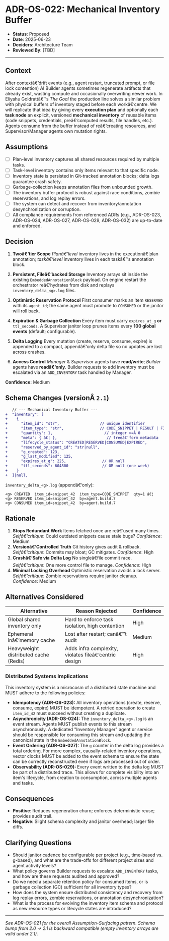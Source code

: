 ﻿# ADR-OS-022: Mechanical Inventory Buffer

* **Status**: Proposed
* **Date**: 2025-06-23
* **Deciders**: Architecture Team
* **Reviewed By**: \[TBD]

---

## Context

After contextâ€‘drift events (e.g., agent restart, truncated prompt, or file lock contention) AI Builder agents sometimes regenerate artifacts that already exist, wasting compute and occasionally overwriting newer work.  In Eliyahu Goldrattâ€™s *The Goal* the production line solves a similar problem with physical buffers of inventory staged before each workâ€‘centre.  We will replicate that idea by giving every **execution plan** and optionally each **task node** an explicit, versioned **mechanical inventory** of reusable items (code snippets, credentials, preâ€‘computed results, file handles, etc.).  Agents consume from the buffer instead of reâ€‘creating resources, and Supervisor/Manager agents own mutation rights.

## Assumptions

* [ ] Plan-level inventory captures all shared resources required by multiple tasks.
* [ ] Task-level inventory contains only items relevant to that specific node.
* [ ] Inventory state is persisted in Git-tracked annotation blocks; delta logs guarantee crash safety.
* [ ] Garbage-collection keeps annotation files from unbounded growth.
* [ ] The inventory buffer protocol is robust against race conditions, zombie reservations, and log replay errors.
* [ ] The system can detect and recover from inventory/annotation desynchronization or corruption.
* [ ] All compliance requirements from referenced ADRs (e.g., ADR-OS-023, ADR-OS-024, ADR-OS-027, ADR-OS-029, ADR-OS-032) are up-to-date and enforced.

## Decision

1. **Twoâ€‘tier Scope**
   *Planâ€‘level* inventory lives in the executionâ€‘plan annotation; *taskâ€‘level* inventory lives in each taskâ€™s annotation block.

2. **Persistent, Fileâ€‘backed Storage**
   Inventory arrays sit inside the existing `EmbeddedAnnotationBlock` payload.  On engine restart the orchestrator reâ€‘hydrates from disk and replays `inventory_delta_<g>.log` files.

3. **Optimistic Reservation Protocol**
   First consumer marks an item `RESERVED` with its `agent_id`; the same agent must promote to `CONSUMED` or the janitor will roll back.

4. **Expiration & Garbage Collection**
   Every item must carry `expires_at_g` **or** `ttl_seconds`.  A Supervisor janitor loop prunes items every **100 global events** (default; configurable).

5. **Delta Logging**
   Every mutation (create, reserve, consume, expire) is appended to a compact, appendâ€‘only delta file so no updates are lost across crashes.

6. **Access Control**
   *Manager* & *Supervisor* agents have **read/write**; *Builder* agents have **readâ€‘only**.  Builder requests to add inventory must be escalated via an `ADD_INVENTORY` task handled by Manager.

**Confidence:** Medium

## Schema Changes (versionÂ `2.1`)

```diff
   // --- Mechanical Inventory Buffer ---
+  "inventory": [
+    {
+      "item_id": "str",                  // unique identifier
+      "item_type": "str",                // CODE_SNIPPET | RESULT | FILE_HANDLE | CREDENTIAL | â€¦
+      "quantity": 1,                       // integer >=Â 0
+      "meta": { â€¦ },                      // freeâ€‘form metadata
+      "lifecycle_status": "CREATED|RESERVED|CONSUMED|EXPIRED",
+      "reserved_by_agent_id": "str|null",
+      "g_created": 123,
+      "g_last_modified": 125,
+      "expires_at_g": 225,                // OR null
+      "ttl_seconds": 604800               // OR null (one week)
+    }
+  ]|null,
```

`inventory_delta_<g>.log` (appendâ€‘only):

```text
<g> CREATED  item_id=snippet_42  item_type=CODE_SNIPPET  qty=1 â€¦
<g> RESERVED item_id=snippet_42  by=agent.build.7
<g> CONSUMED item_id=snippet_42  by=agent.build.7
```

## Rationale

1. **Stops Redundant Work**
   Items fetched once are reâ€‘used many times.
   *Selfâ€‘critique*: Could outdated snippets cause stale bugs?
   *Confidence*: Medium
2. **Versionâ€‘Controlled Truth**
   Git history gives audit & rollback.
   *Selfâ€‘critique*: Commits may bloat; GC mitigates.
   *Confidence*: High
3. **Crashâ€‘Safe via Delta Log**
   No singleâ€file commit race.
   *Selfâ€‘critique*: One more control file to manage.
   *Confidence*: High
4. **Minimal Locking Overhead**
   Optimistic reservation avoids a lock server.
   *Selfâ€‘critique*: Zombie reservations require janitor cleanup.
   *Confidence*: Medium

## Alternatives Considered

| Alternative                           | Reason Rejected                                     | Confidence |
| ------------------------------------- | --------------------------------------------------- | ---------- |
| Global shared inventory only          | Hard to enforce task isolation, high contention     | High       |
| Ephemeral inâ€‘memory cache             | Lost after restart; canâ€™t audit                     | Medium     |
| Heavyweight distributed cache (Redis) | Adds infra complexity, violates fileâ€‘centric design | High       |

### Distributed Systems Implications

This inventory system is a microcosm of a distributed state machine and MUST adhere to the following policies:

*   **Idempotency (ADR-OS-023):** All inventory operations (create, reserve, consume, expire) MUST be idempotent. A retried operation to create `item_id_42` must succeed without creating a duplicate.
*   **Asynchronicity (ADR-OS-024):** The `inventory_delta_<g>.log` is an event stream. Agents MUST publish events to this stream asynchronously. A dedicated "Inventory Manager" agent or service should be responsible for consuming this stream and updating the canonical state in the `EmbeddedAnnotationBlock`.
*   **Event Ordering (ADR-OS-027):** The `g` counter in the delta log provides a total ordering. For more complex, causally-related inventory operations, vector clocks MUST be added to the event schema to ensure the state can be correctly reconstructed even if logs are processed out of order.
*   **Observability (ADR-OS-029):** Every event written to the delta log MUST be part of a distributed trace. This allows for complete visibility into an item's lifecycle, from creation to consumption, across multiple agents and tasks.

## Consequences

* **Positive**: Reduces regeneration churn; enforces deterministic reuse; provides audit trail.
* **Negative**: Slight schema complexity and janitor overhead; larger file diffs.

## Clarifying Questions

* Should janitor cadence be configurable per project (e.g., time-based vs. g-based), and what are the trade-offs for different project sizes and agent activity levels?
* What policy governs Builder requests to escalate `ADD_INVENTORY` tasks, and how are these requests audited and approved?
* Do we need a separate retention policy for consumed items, or is garbage collection (GC) sufficient for all inventory types?
* How does the system ensure distributed consistency and recovery from log replay errors, zombie reservations, or annotation desynchronization?
* What is the process for evolving the inventory item schema and protocol as new resource types or lifecycle states are introduced?

---

*See ADR-OS-021 for the overall Assumption-Surfacing pattern.  Schema bump from 2.0 → 2.1 is backward compatible (empty inventory arrays are valid under 2.1).*


